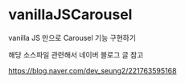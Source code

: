 # vanillaJSCarousel
vanilla JS 만으로 Carousel 기능 구현하기

해당 소스파일 관련해서 네이버 블로그 글 참고

https://blog.naver.com/dev_seung2/221763595168
